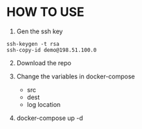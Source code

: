 # HOW TO USE


1. Gen the ssh key
```
ssh-keygen -t rsa
ssh-copy-id demo@198.51.100.0
```

2. Download the repo

3. Change the variables in docker-compose
   - src
   - dest
   - log location 
4. docker-compose up -d